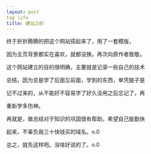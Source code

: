```yaml
---
layout: post
tag life
title: 建站之初
---
```


终于折折腾腾的把这个网站搭起来了，用了一套模版，

因为主页背景都实在喜欢，就都没换。再次向原作者致敬。


这个网站建立的目的很明确，主要就是记录一些自己的技术

总结，因为总是学了后面忘前面，学到的东西，单凭脑子是

记不过来的，从不能好不容易学了好久没用之后忘记了，再

重新学多伤神。


再就是，做总结对于知识的巩固很有帮助，希望自己能勤快

起来，不辜负我三十快钱买的域名。o.0

总之，就先这样吧。没啥好说的了。o.0